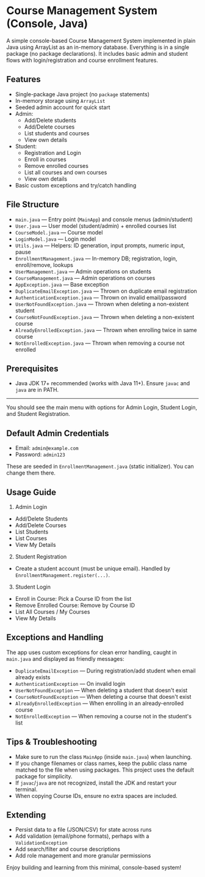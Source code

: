 # Course Management System (Console, Java)

A simple console-based Course Management System implemented in plain Java using ArrayList as an in-memory database. Everything is in a single package (no package declarations). It includes basic admin and student flows with login/registration and course enrollment features.

## Features

- Single-package Java project (no `package` statements)
- In-memory storage using `ArrayList`
- Seeded admin account for quick start
- Admin:
  - Add/Delete students
  - Add/Delete courses
  - List students and courses
  - View own details
- Student:
  - Registration and Login
  - Enroll in courses
  - Remove enrolled courses
  - List all courses and own courses
  - View own details
- Basic custom exceptions and try/catch handling

## File Structure

- `main.java` — Entry point (`MainApp`) and console menus (admin/student)
- `User.java` — User model (student/admin) + enrolled courses list
- `CourseModel.java` — Course model
- `LoginModel.java` — Login model
- `Utils.java` — Helpers: ID generation, input prompts, numeric input, pause
- `EnrollmentManagement.java` — In-memory DB; registration, login, enroll/remove, lookups
- `UserManagement.java` — Admin operations on students
- `CourseManagement.java` — Admin operations on courses
- `AppException.java` — Base exception
- `DuplicateEmailException.java` — Thrown on duplicate email registration
- `AuthenticationException.java` — Thrown on invalid email/password
- `UserNotFoundException.java` — Thrown when deleting a non-existent student
- `CourseNotFoundException.java` — Thrown when deleting a non-existent course
- `AlreadyEnrolledException.java` — Thrown when enrolling twice in same course
- `NotEnrolledException.java` — Thrown when removing a course not enrolled

## Prerequisites

- Java JDK 17+ recommended (works with Java 11+). Ensure `javac` and `java` are in PATH.

---
You should see the main menu with options for Admin Login, Student Login, and Student Registration.

## Default Admin Credentials

- Email: `admin@example.com`
- Password: `admin123`

These are seeded in `EnrollmentManagement.java` (static initializer). You can change them there.

## Usage Guide

1) Admin Login
- Add/Delete Students
- Add/Delete Courses
- List Students
- List Courses
- View My Details

2) Student Registration
- Create a student account (must be unique email). Handled by `EnrollmentManagement.register(...)`.

3) Student Login
- Enroll in Course: Pick a Course ID from the list
- Remove Enrolled Course: Remove by Course ID
- List All Courses / My Courses
- View My Details

## Exceptions and Handling

The app uses custom exceptions for clean error handling, caught in `main.java` and displayed as friendly messages:
- `DuplicateEmailException` — During registration/add student when email already exists
- `AuthenticationException` — On invalid login
- `UserNotFoundException` — When deleting a student that doesn't exist
- `CourseNotFoundException` — When deleting a course that doesn't exist
- `AlreadyEnrolledException` — When enrolling in an already-enrolled course
- `NotEnrolledException` — When removing a course not in the student's list

## Tips & Troubleshooting

- Make sure to run the class `MainApp` (inside `main.java`) when launching.
- If you change filenames or class names, keep the public class name matched to the file when using packages. This project uses the default package for simplicity.
- If `javac`/`java` are not recognized, install the JDK and restart your terminal.
- When copying Course IDs, ensure no extra spaces are included.

## Extending

- Persist data to a file (JSON/CSV) for state across runs
- Add validation (email/phone formats), perhaps with a `ValidationException`
- Add search/filter and course descriptions
- Add role management and more granular permissions

Enjoy building and learning from this minimal, console-based system!

